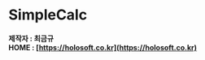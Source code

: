 # SimpleCalc    
**제작자 : 최금규**    
**HOME : [https://holosoft.co.kr](https://holosoft.co.kr)**    

